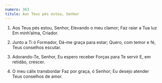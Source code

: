 ```yaml
---
numero: 363
titulo: Aos Teus pés estou, Senhor
---
```

1. Aos Teus pés estou, Senhor,
   Elevando o meu clamor;
   Faz raiar a Tua luz
   Em minh’alma, Criador.

2. Junto a Ti ó Formador,
   Dá-me graça para estar;
   Quero, com temor e fé,
   Teus conselhos escutar.

3. Adorando-Te, Senhor,
   Eu espero receber
   Forças para Te servir
   E, em retidão, crescer.

4. O meu cálix transbordar
   Faz por graça, ó Senhor;
   Eu desejo atender
   Teus conselhos de amor.

